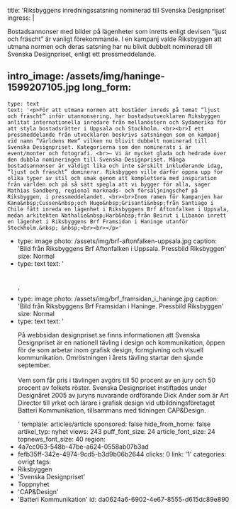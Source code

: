 title: 'Riksbyggens inredningssatsning nominerad till Svenska Designpriset'
ingress: |
  <p><span class="TextRun SCXW261102815 BCX0"><span class="NormalTextRun SCXW261102815 BCX0">Bostadsannonser med bilder på lägenheter som inretts enligt devisen “ljust och fräscht” är vanligt förekommande. I en kampanj valde Riksbyggen att utmana normen och deras satsning har nu blivit dubbelt nominerad till Svenska Designpriset, enligt ett pressmeddelande.</span></span>
  </p>
  
intro_image: /assets/img/haninge-1599207105.jpg
long_form:
  -
    type: text
    text: '<p>För att utmana normen att bostäder inreds på temat “ljust och fräscht” inför utannonsering, har bostadsutvecklaren Riksbyggen anlitat internationella inredare från mellanöstern och Sydamerika för att styla bostadsrätter i Uppsala och Stockholm. <br><br>I ett pressmeddelande från utvecklaren beskrivs satsningen som en kampanj vid namn ”Världens Hem” vilken nu blivit dubbelt nominerad till Svenska Designpriset. Kategorierna som den nominerats i är event/monter och fotografi. <br>– Vi är mycket glada och hedrade över den dubbla nomineringen till Svenska Designpriset. Många bostadsannonser är väldigt lika och inte särskilt inkluderande idag, ”ljust och fräscht” dominerar. Riksbyggen ville därför öppna upp för olika typer av stil och smak genom att komplettera med inspiration från världen och på så sätt spegla att vi bygger för alla, säger Mathias Sandberg, regional marknads- och försäljningschef på Riksbyggen, i pressmeddelandet. <br><br>Inom ramen för kampanjen har Kana&nbsp;Cussen&nbsp;och Hugo&nbsp;Grisanti&nbsp;från Santiago i Chile fått inreda en lägenhet i Riksbyggens Brf Aftonfalken i Uppsala, medan arkitekten Nathalie&nbsp;Harb&nbsp;från Beirut i Libanon inrett en lägenhet i Riksbyggens Brf Framsidan i Haninge utanför Stockholm.&nbsp; &nbsp;<br><br></p>'
  -
    type: image
    photo: /assets/img/brf-aftonfalken-uppsala.jpg
    caption: 'Bild från Riksbyggens ​Brf Aftonfalken i Uppsala. Pressbild Riksbyggen'
    size: Normal
  -
    type: text
    text: '<p><br></p>'
  -
    type: image
    photo: /assets/img/brf_framsidan_i_haninge.jpg
    caption: 'Bild från Riksbyggens Brf Framsidan i Haninge. Pressbild Riksbyggen'
    size: Normal
  -
    type: text
    text: '<p>På webbsidan designpriset.se finns informationen att Svenska Designpriset är en nationell tävling i design och kommunikation, öppen för de som arbetar inom grafisk design, formgivning och visuell kommunikation. Omröstningen i årets tävling startar den sjunde september.&nbsp;<br><br>Vem som får pris i tävlingen avgörs till 50 procent av en jury och 50 procent av folkets röster. Svenska Designpriset instiftades under Designåret 2005 av juryns nuvarande ordförande Dick Ander som är Art Director till yrket och lärare i grafisk design vid utbildningsföretaget Batteri Kommunikation, tillsammans med tidningen CAP&amp;Design.&nbsp;</p>'
template: articles/article
sponsored: false
hide_from_home: false
artikel_typ: nyhet
views: 243
puff_font_size: 24
article_font_size: 24
topnews_font_size: 40
region:
  - 4a7cc063-548b-47be-a624-0558ab07b3ad
  - fefb35ff-342e-4974-9cd5-b3d9b06b2644
clicks: 0
link: '1'
categories: ovrigt
tags:
  - Riksbyggen
  - 'Svenska Designpriset'
  - Toppnyhet
  - 'CAP&Design'
  - 'Batteri Kommunikation'
id: da0624a6-6902-4e67-8555-d615dc89e890
